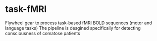 # task-fMRI
Flywheel gear to process task-based fMRI BOLD sequences (motor and language tasks)
The pipeline is desgined specifically for detecting consciousness of comatose patients
